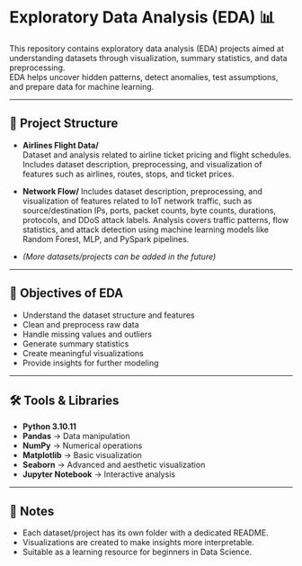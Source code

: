 # Exploratory Data Analysis (EDA) 📊

This repository contains exploratory data analysis (EDA) projects aimed at understanding datasets through visualization, summary statistics, and data preprocessing.  
EDA helps uncover hidden patterns, detect anomalies, test assumptions, and prepare data for machine learning.

---

## 📂 Project Structure

- **Airlines Flight Data/**  
  Dataset and analysis related to airline ticket pricing and flight schedules.  
  Includes dataset description, preprocessing, and visualization of features such as airlines, routes, stops, and ticket prices.

- **Network Flow/**
  Includes dataset description, preprocessing, and visualization of features related to IoT network traffic, such as source/destination
  IPs, ports, packet counts, byte counts, durations, protocols, and DDoS attack labels. Analysis covers traffic patterns, flow statistics,
  and attack detection using machine learning models like Random Forest, MLP, and PySpark pipelines.

- *(More datasets/projects can be added in the future)*

---

## 🚀 Objectives of EDA
- Understand the dataset structure and features  
- Clean and preprocess raw data  
- Handle missing values and outliers  
- Generate summary statistics  
- Create meaningful visualizations  
- Provide insights for further modeling  

---

## 🛠️ Tools & Libraries
- **Python 3.10.11**  
- **Pandas** → Data manipulation  
- **NumPy** → Numerical operations  
- **Matplotlib** → Basic visualization  
- **Seaborn** → Advanced and aesthetic visualization  
- **Jupyter Notebook** → Interactive analysis  

---

## 📌 Notes
- Each dataset/project has its own folder with a dedicated README.  
- Visualizations are created to make insights more interpretable.  
- Suitable as a learning resource for beginners in Data Science.  
